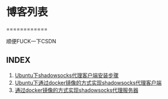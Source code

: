 # 博客列表
============


顺便FUCK一下CSDN

## INDEX

1. [Ubuntu下shadowsocks代理客户端安装步骤](./2018-09-07_shadowsocks.md)
2. [Ubuntu下通过docker镜像的方式实现shadowsocks代理客户端](./2018-09-21_shadowsocks.md)
3. [通过docker镜像的方式实现shadowsocks代理服务器](./2018-10-01_shadowsocks.md)
